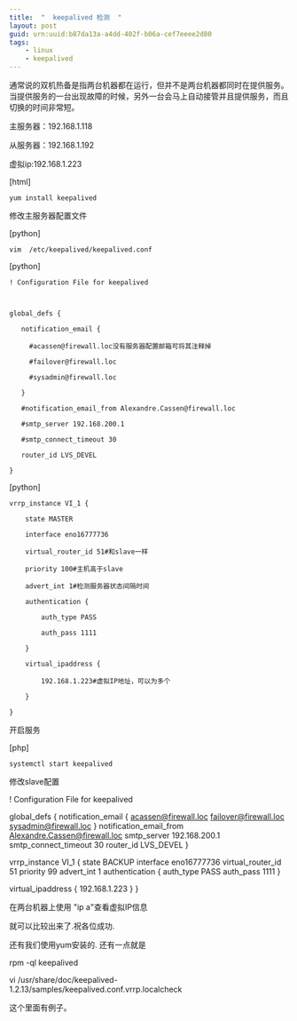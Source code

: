 ```yaml
---
title:  "  keepalived 检测  "
layout: post
guid: urn:uuid:b87da13a-a4dd-402f-b06a-cef7eeee2d80
tags:
    - linux
    - keepalived
---
```


通常说的双机热备是指两台机器都在运行，但并不是两台机器都同时在提供服务。
当提供服务的一台出现故障的时候，另外一台会马上自动接管并且提供服务，而且切换的时间非常短。

主服务器：192.168.1.118

从服务器：192.168.1.192

虚拟ip:192.168.1.223


[html] 

    yum install keepalived  


修改主服务器配置文件

[python] 

    vim  /etc/keepalived/keepalived.conf  


[python] 

    ! Configuration File for keepalived  
      
       
      
    global_defs {  
      
       notification_email {  
      
         #acassen@firewall.loc没有服务器配置邮箱可将其注释掉  
      
         #failover@firewall.loc  
      
         #sysadmin@firewall.loc  
      
       }  
      
       #notification_email_from Alexandre.Cassen@firewall.loc  
      
       #smtp_server 192.168.200.1  
      
       #smtp_connect_timeout 30  
      
       router_id LVS_DEVEL  
      
    }  


 

[python] 

    vrrp_instance VI_1 {  
      
        state MASTER  
      
        interface eno16777736  
      
        virtual_router_id 51#和slave一样  
      
        priority 100#主机高于slave  
      
        advert_int 1#检测服务器状态间隔时间  
      
        authentication {  
      
            auth_type PASS  
      
            auth_pass 1111  
      
        }  
      
        virtual_ipaddress {  
      
            192.168.1.223#虚拟IP地址，可以为多个  
      
        }  
      
    }  



开启服务

[php] 

    systemctl start keepalived  



修改slave配置

! Configuration File for keepalived

global_defs {
   notification_email {
     acassen@firewall.loc
     failover@firewall.loc
     sysadmin@firewall.loc
   }
   notification_email_from Alexandre.Cassen@firewall.loc
   smtp_server 192.168.200.1
   smtp_connect_timeout 30
   router_id LVS_DEVEL
}

vrrp_instance VI_1 {
    state BACKUP
    interface eno16777736
    virtual_router_id 51
    priority 99
    advert_int 1
    authentication {
        auth_type PASS
        auth_pass 1111
    }

 virtual_ipaddress {
        192.168.1.223
    }
}

在两台机器上使用 "ip a"查看虚拟IP信息

就可以比较出来了.祝各位成功.


还有我们使用yum安装的. 还有一点就是

rpm -ql keepalived

vi /usr/share/doc/keepalived-1.2.13/samples/keepalived.conf.vrrp.localcheck


这个里面有例子。


 

